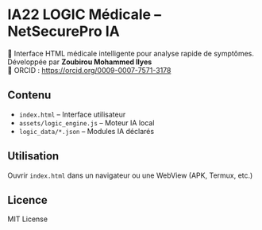
# IA22 LOGIC Médicale – NetSecurePro IA

🧠 Interface HTML médicale intelligente pour analyse rapide de symptômes.  
Développée par **Zoubirou Mohammed Ilyes**  
🔗 ORCID : https://orcid.org/0009-0007-7571-3178

## Contenu
- `index.html` – Interface utilisateur
- `assets/logic_engine.js` – Moteur IA local
- `logic_data/*.json` – Modules IA déclarés

## Utilisation
Ouvrir `index.html` dans un navigateur ou une WebView (APK, Termux, etc.)

## Licence
MIT License

